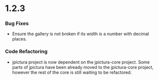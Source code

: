 ﻿# 1.2.3

### Bug Fixes

* Ensure the gallery is not broken if its width is a number with decimal places.

### Code Refactoring

* jpictura project is now dependent on the jpictura-core project. Some parts of jpictura have been already moved to the jpictura-core project, however the rest of the core is still waiting to be refactored.